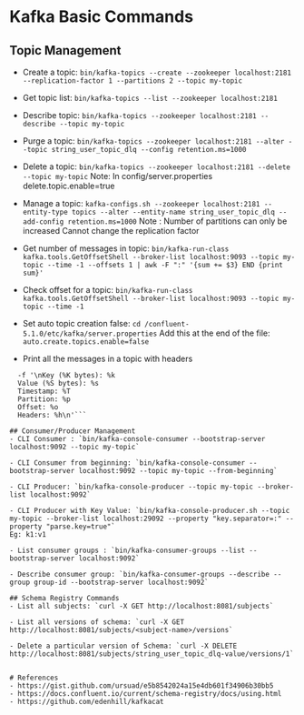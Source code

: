 # Kafka Basic Commands

## Topic Management
- Create a topic: `bin/kafka-topics --create --zookeeper localhost:2181 --replication-factor 1 --partitions 2 --topic my-topic`

- Get topic list: `bin/kafka-topics --list --zookeeper localhost:2181`

- Describe topic: `bin/kafka-topics --zookeeper localhost:2181 --describe --topic my-topic`

- Purge a topic: `bin/kafka-topics --zookeeper localhost:2181 --alter --topic string_user_topic_dlq --config retention.ms=1000`

- Delete a topic: `bin/kafka-topics --zookeeper localhost:2181 --delete --topic my-topic`
Note: In config/server.properties delete.topic.enable=true

- Manage a topic: `kafka-configs.sh --zookeeper localhost:2181 --entity-type topics --alter --entity-name string_user_topic_dlq --add-config retention.ms=1000`
Note : Number of partitions can only be increased
	   Cannot change the replication factor

- Get number of messages in topic: `bin/kafka-run-class kafka.tools.GetOffsetShell --broker-list localhost:9093 --topic my-topic --time -1 --offsets 1 | awk -F ":" '{sum += $3} END {print sum}'`

- Check offset for a topic: `bin/kafka-run-class kafka.tools.GetOffsetShell --broker-list localhost:9093 --topic my-topic --time -1`

- Set auto topic creation false: 
`cd /confluent-5.1.0/etc/kafka/server.properties`
Add this at the end of the file: `auto.create.topics.enable=false`

- Print all the messages in a topic with headers
```kafkacat -b localhost:29092 -t my-topic -C \
  -f '\nKey (%K bytes): %k
  Value (%S bytes): %s
  Timestamp: %T
  Partition: %p
  Offset: %o
  Headers: %h\n'```

## Consumer/Producer Management
- CLI Consumer : `bin/kafka-console-consumer --bootstrap-server localhost:9092 --topic my-topic`

- CLI Consumer from beginning: `bin/kafka-console-consumer --bootstrap-server localhost:9092 --topic my-topic --from-beginning`

- CLI Producer: `bin/kafka-console-producer --topic my-topic --broker-list localhost:9092`

- CLI Producer with Key Value: `bin/kafka-console-producer.sh --topic my-topic --broker-list localhost:29092 --property "key.separator=:" --property "parse.key=true"`
Eg: k1:v1

- List consumer groups : `bin/kafka-consumer-groups --list --bootstrap-server localhost:9092`

- Describe consumer group: `bin/kafka-consumer-groups --describe --group group-id --bootstrap-server localhost:9092`

## Schema Registry Commands
- List all subjects: `curl -X GET http://localhost:8081/subjects`

- List all versions of schema: `curl -X GET http://localhost:8081/subjects/<subject-name>/versions`

- Delete a particular version of Schema: `curl -X DELETE http://localhost:8081/subjects/string_user_topic_dlq-value/versions/1`


# References
- https://gist.github.com/ursuad/e5b8542024a15e4db601f34906b30bb5
- https://docs.confluent.io/current/schema-registry/docs/using.html
- https://github.com/edenhill/kafkacat
